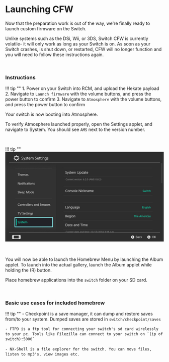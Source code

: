 # Launching CFW

Now that the preparation work is out of the way, we're finally ready to launch custom firmware on the Switch.

Unlike systems such as the DSi, Wii, or 3DS, Switch CFW is currently volatile- it will only work as long as your Switch is on. As soon as your Switch crashes, is shut down, or restarted, CFW will no longer function and you will need to follow these instructions again.

&nbsp;

### Instructions

!!! tip ""
    1. Power on your Switch into RCM, and upload the Hekate payload
    2. Navigate to `Launch firmware` with the volume buttons, and press the power button to confirm
    3. Navigate to `Atmosphere` with the volume buttons, and press the power button to confirm

Your switch is now booting into Atmosphere.

To verify Atmosphere launched properly, open the Settings applet, and navigate to System. You should see `AMS` next to the version number.

&nbsp;

!!! tip ""
    ![Atmosphere version string](../user_guide/img/launching_cfw_atmosphere_version_string.jpg)

&nbsp;

You will now be able to launch the Homebrew Menu by launching the Album applet. To launch into the actual gallery, launch the Album applet while holding the (R) button.

Place homebrew applications into the `switch` folder on your SD card.

&nbsp;

### Basic use cases for included homebrew

!!! tip ""
    - Checkpoint is a save manager, it can dump and restore saves from/to your system. Dumped saves are stored in `switch/checkpoint/saves`

    - FTPD is a ftp tool for connecting your switch's sd card wirelessly to your pc. Tools like Filezilla can connect to your switch on `(ip of switch):5000`

    - NX-Shell is a file explorer for the switch. You can move files, listen to mp3's, view images etc.